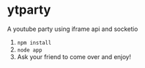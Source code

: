 # ytparty
A youtube party using iframe api and socketio

1. ```npm install```
2. ```node app```
3. Ask your friend to come over and enjoy!
